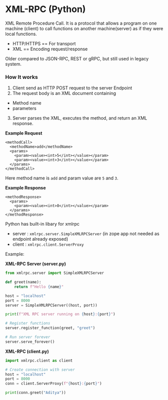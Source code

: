 # XML-RPC (Python)
XML Remote Procedure Call. It is a protocol that allows a program
on one machine (client) to call functions on another machine(server) as
if they were local functions.

- HTTP/HTTPS == For transport
- XML == Encoding request/response

Older compared to JSON-RPC, REST or gRPC, but still used in legacy system.

### How It works
1. Client send as HTTP POST request to the server Endpoint
2. The request body is an XML document containing
- Method name
- parameters
3. Server parses the XML, executes the method, and return an XML response.

**Example Request**
```
<methodCall>
  <methodName>add</methodName>
  <params>
    <param><value><int>5</int></value></param>
    <param><value><int>3</int></value></param>
  </params>
</methodCall>
```

Here method name is `add` and param value are `5` and `3`.

**Example Response**
```
<methodResponse>
  <params>
    <param><value><int>8</int></value></param>
  </params>
</methodResponse>
```

Python has built-in libary for xmlrpc
- server : `xmlrpc.server.SimpleXMLRPCServer` (in zope app not needed as endpoint already exposed)
- client : `xmlrpc.client.ServerProxy`

Example:

**XML-RPC Server (server.py)**
```python
from xmlrpc.server import SimpleXMLRPCServer

def greet(name):
    return f"Hello {name}"

host = "localhost"
port = 8000
server = SimpleXMLRPCServer((host, port))

print(f"XML RPC server running on {host}:{port}")

# Register functions
server.register_function(greet, "greet")

# Run server forever
server.serve_forever()
```

**XML-RPC (client.py)**
```python
import xmlrpc.client as client

# Create connection with server
host = "localhost"
port = 8000
conn = client.ServerProxy(f"{host}:{port}")

print(conn.greet("Aditya"))
```
